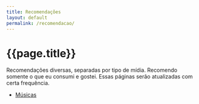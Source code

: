```yaml
---
title: Recomendações
layout: default
permalink: /recomendacao/
---
```


# {{page.title}}

Recomendações diversas, separadas por tipo de mídia. Recomendo somente o que eu consumi e gostei.
Essas páginas serão atualizadas com certa frequência.

- [Músicas](/musica/)
